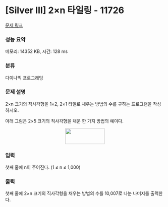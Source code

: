 # [Silver III] 2×n 타일링 - 11726 

[문제 링크](https://www.acmicpc.net/problem/11726) 

### 성능 요약

메모리: 14352 KB, 시간: 128 ms

### 분류

다이나믹 프로그래밍

### 문제 설명

<p style="user-select: auto;">2×n 크기의 직사각형을 1×2, 2×1 타일로 채우는 방법의 수를 구하는 프로그램을 작성하시오.</p>

<p style="user-select: auto;">아래 그림은 2×5 크기의 직사각형을 채운 한 가지 방법의 예이다.</p>

<p style="text-align: center; user-select: auto;"><img alt="" src="https://onlinejudgeimages.s3-ap-northeast-1.amazonaws.com/problem/11726/1.png" style="height: 50px; width: 125px; user-select: auto;"></p>

### 입력 

 <p style="user-select: auto;">첫째 줄에 n이 주어진다. (1 ≤ n ≤ 1,000)</p>

### 출력 

 <p style="user-select: auto;">첫째 줄에 2×n 크기의 직사각형을 채우는 방법의 수를 10,007로 나눈 나머지를 출력한다.</p>

